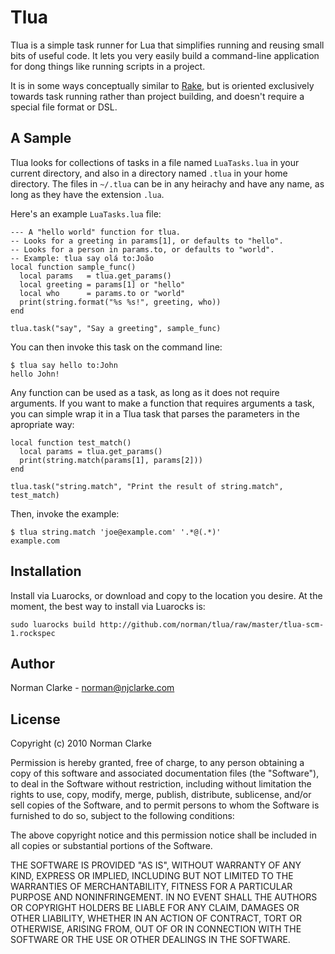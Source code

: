 # Tlua

Tlua is a simple task runner for Lua that simplifies running and reusing small
bits of useful code. It lets you very easily build a command-line application
for dong things like running scripts in a project.

It is in some ways conceptually similar to [Rake](http://rake.rubyforge.org/),
but is oriented exclusively towards task running rather than project building,
and doesn't require a special file format or DSL.

## A Sample

Tlua looks for collections of tasks in a file named `LuaTasks.lua` in your
current directory, and also in a directory named `.tlua` in your home directory.
The files in `~/.tlua` can be in any heirachy and have any name, as long as they
have the extension `.lua`.

Here's an example `LuaTasks.lua` file:

    --- A "hello world" function for tlua.
    -- Looks for a greeting in params[1], or defaults to "hello".
    -- Looks for a person in params.to, or defaults to "world".
    -- Example: tlua say olá to:João
    local function sample_func()
      local params   = tlua.get_params()
      local greeting = params[1] or "hello"
      local who      = params.to or "world"
      print(string.format("%s %s!", greeting, who))
    end

    tlua.task("say", "Say a greeting", sample_func)

You can then invoke this task on the command line:

    $ tlua say hello to:John
    hello John!

Any function can be used as a task, as long as it does not require arguments. If
you want to make a function that requires arguments a task, you can simple wrap
it in a Tlua task that parses the parameters in the apropriate way:

    local function test_match()
      local params = tlua.get_params()
      print(string.match(params[1], params[2]))
    end

    tlua.task("string.match", "Print the result of string.match", test_match)

Then, invoke the example:

    $ tlua string.match 'joe@example.com' '.*@(.*)'
    example.com

## Installation

Install via Luarocks, or download and copy to the location you desire. At the
moment, the best way to install via Luarocks is:

    sudo luarocks build http://github.com/norman/tlua/raw/master/tlua-scm-1.rockspec

## Author

Norman Clarke - norman@njclarke.com

## License

Copyright (c) 2010 Norman Clarke

Permission is hereby granted, free of charge, to any person obtaining a copy of
this software and associated documentation files (the "Software"), to deal in
the Software without restriction, including without limitation the rights to
use, copy, modify, merge, publish, distribute, sublicense, and/or sell copies of
the Software, and to permit persons to whom the Software is furnished to do so,
subject to the following conditions:

The above copyright notice and this permission notice shall be included in all
copies or substantial portions of the Software.

THE SOFTWARE IS PROVIDED "AS IS", WITHOUT WARRANTY OF ANY KIND, EXPRESS OR
IMPLIED, INCLUDING BUT NOT LIMITED TO THE WARRANTIES OF MERCHANTABILITY, FITNESS
FOR A PARTICULAR PURPOSE AND NONINFRINGEMENT. IN NO EVENT SHALL THE AUTHORS OR
COPYRIGHT HOLDERS BE LIABLE FOR ANY CLAIM, DAMAGES OR OTHER LIABILITY, WHETHER
IN AN ACTION OF CONTRACT, TORT OR OTHERWISE, ARISING FROM, OUT OF OR IN
CONNECTION WITH THE SOFTWARE OR THE USE OR OTHER DEALINGS IN THE SOFTWARE.
